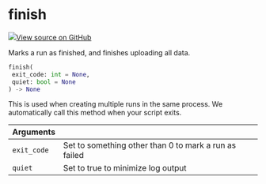 # finish



[![](https://www.tensorflow.org/images/GitHub-Mark-32px.png)View source on GitHub](https://www.github.com/wandb/client/tree/597de7d094bdab2fa17d5db396c6bc227b2f62c3/wandb/sdk/wandb_run.py#L3610-L3621)



Marks a run as finished, and finishes uploading all data.

```python
finish(
 exit_code: int = None,
 quiet: bool = None
) -> None
```




This is used when creating multiple runs in the same process.
We automatically call this method when your script exits.

| Arguments | |
| :--- | :--- |
| `exit_code` | Set to something other than 0 to mark a run as failed |
| `quiet` | Set to true to minimize log output |

